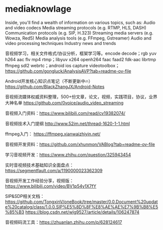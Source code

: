 # mediaknowlage
Inside, you'll find a wealth of information on various topics, such as:  Audio and video codecs Media streaming protocols (e.g. RTMP, HLS, DASH) Communication protocols (e.g. SIP, H.323) Streaming media servers (e.g. Wowza, Red5) Media analysis tools (e.g. FFmpeg, Gstreamer) Audio and video processing techniques Industry news and trends


音视频学习，相关文件格式/协议分析，框架学习等。encode decode；rgb yuv h264 aac flv mp4 rtmp；libyuv x264 openh264 faac faad2 fdk-aac librtmp ffmpeg sdl2 webrtc；android ios capture videotoolbox；https://github.com/gongluck/AnalysisAVP?tab=readme-ov-file

Android开发核心知识点笔记（不断更新中🔥）https://github.com/BlackZhangJX/Android-Notes

音视频流媒体权威资料整理，500+份文章，论文，视频，实践项目，协议，业界大神名单 https://github.com/0voice/audio_video_streaming

音视频入门资料：https://www.bilibili.com/read/cv19382074/

音视频技术入门提纲  http://www.52im.net/thread-1620-1-1.html

ffmpeg入门： https://ffmpeg.xianwaizhiyin.net/

音视频开发资料：https://github.com/xhunmon/VABlog?tab=readme-ov-file

学习音视频开发：https://www.zhihu.com/question/325943454

实时音视频技术基础知识全面盘点：https://segmentfault.com/a/1190000023362309

音视频开发工作经验分享，视频版：https://www.bilibili.com/video/BV1p54y1X7fY

SIP&SDP相关文档：https://github.com/TongxinV/oneBook/tree/master/0.0.Document%20update%20catalog/class/1.0.0.SIP%E5%8D%8F%E8%AE%AE%E7%9B%B8%E5%85%B3
 https://blog.csdn.net/wlg9527/article/details/106247874

音视频码流工具：https://zhuanlan.zhihu.com/p/628124617
